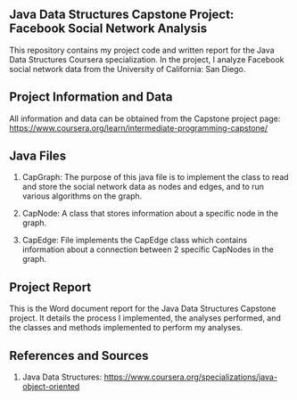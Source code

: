 Java Data Structures Capstone Project: Facebook Social Network Analysis
----------------------------
This repository contains my project code and written report for the Java Data Structures Coursera specialization. In the project, 
I analyze Facebook social network data from the University of California: San Diego. 

Project Information and Data
--------------------------------
All information and data can be obtained from the Capstone project page:
https://www.coursera.org/learn/intermediate-programming-capstone/

Java Files
-----------------
1. CapGraph: The purpose of this java file is to implement the class to read and store the social network data as nodes and edges, and 
to run various algorithms on the graph. 

2. CapNode: A class that stores information about a specific node in the graph. 

3. CapEdge: File implements the CapEdge class which contains information about a connection between 2 specific CapNodes in the graph.


Project Report
--------------

This is the Word document report for the Java Data Structures Capstone project. It details the process I implemented, 
the analyses performed, and the classes and methods implemented to perform my analyses.

References and Sources
-----------------------
1. Java Data Structures: https://www.coursera.org/specializations/java-object-oriented

